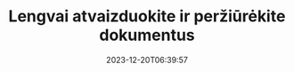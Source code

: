 ---
############################# Static ############################
layout: "family"
date: 2023-12-20T06:39:57
draft: false

product: "Viewer"
product_tag: "viewer"

############################# Head ############################
head_title: "Pateikti ir peržiūrėti dokumentus API | On Premise API ir internetinė paslauga"
head_description: "Pateikite ir peržiūrėkite Word, PDF, Excel, Powerpoint ar vaizdo failus lengvai ir nemokamai"

############################# Header ############################
title: "Lengvai atvaizduokite ir peržiūrėkite dokumentus"
description: |
  Galinga peržiūros API, skirta įvairiems failams pateikti PDF, HTML ir vaizdo formatais.

  Įkelkite dokumentus iš įvairių šaltinių, įskaitant failus, srautus, URL, FTP serverius, Amazon S3, Azure Blob Storage ir kt.

  Generuokite reaguojančius HTML puslapius, apsaugokite išvesties PDF failus ir pertvarkykite jų puslapius, pasukite puslapius, prireikus pateikite pastabas ir komentarus.
  

############################# Platforms ############################
supported_platforms:
  enable: true  
  head_title: "Pasirinkite savo platformą"
  title: "Palaikomos platformos"
  description: "GroupDocs.Viewer biblioteka palaiko šias operacines sistemas ir sistemas"
  details_link_title: "Sužinokite daugiau"
  items:
    # supported_platforms loop
    - title: ".NET"
      description: "GroupDocs.Viewer for .NET"
      color: "blue"
      tag: "net"
      link: "/viewer/net/"
      features_link: "https://docs.groupdocs.com/viewer/net/system-requirements/"
      features:
        # features loop
        - content: ".NET Framework 4.6.2+  <br>  .NET Core 3.1  <br>  .NET 6+"
          rows: "3"
        # features loop
        - content: "Windows, Linux"
          rows: "1"
        # features loop
        - content: "180+ file formats"
          rows: "1"
        # features loop
        - content: "UI package for ASP.NET Core"
          rows: "1"
        # features loop
        - content: "ASP.NET WebForms Demo  <br>  ASP.NET MVC Demo  <br>  ASP.NET Core Demo"
          rows: "3"
    
    # supported_platforms loop
    - title: "Java"
      description: "GroupDocs.Viewer for Java"
      color: "red"
      tag: "java"
      link: "/viewer/java/"
      features_link: "https://docs.groupdocs.com/viewer/java/system-requirements/"
      features:
        # features loop
        - content: "J2SE 8.0 (1.8)+"
          rows: "3"
        # features loop
        - content:  "Windows, Linux, macOS"
          rows: "1"       
        # features loop
        - content:  "180+ file formats"
          rows: "1"
        # features loop
        - content:  "UI package for Spring and Dropwizard"
          rows: "1"
        # features loop
        - content:  "Spring Demo  <br>  Dropwizard demo"
          rows: "3"

    # supported_platforms loop
    - title: "Node.js"
      description: "GroupDocs.Viewer for Node.js"
      color: "green"
      tag: "nodejs-java"
      link: "/viewer/nodejs-java/"
      features_link: "https://docs.groupdocs.com/viewer/nodejs-java/system-requirements/"
      features:
        # features loop
        - content: "Node.js 16+  <br>  and J2SE 8.0 (1.8)+"
          rows: "3"
        # features loop
        - content:  "Windows, Linux, macOS"
          rows: "1"
        # features loop
        - content:  "180+ file formats"
          rows: "1"
        # features loop
        - content:  "UI package - coming soon "
          rows: "1" 
        # features loop
        - content:  "Demo - coming soon "
          rows: "3" 



############################# Features ############################

features:
  enable: true
  title: "GroupDocs.Viewer funkcijų rinkinys"
  description: "API, skirta įvairių tipų failams, pvz., HTML, PDF, PNG ir JPEG, pateikti programose ir peržiūrėti juos be trečiosios šalies programinės įrangos."

  items:
    # feature loop
    - icon: "view"
      title: "Peržiūrėkite dokumentus ir vaizdus"
      content: "Peržiūrėkite dokumentus pateikdami juos kaip HTML, PDF, PNG ir JPEG failus."
    # feature loop
    - icon: "password"
      title: "Atidarykite saugius dokumentus"
      content: "Nurodykite slaptažodį, kad atidarytumėte šifruotus dokumentus."

    # feature loop
    - icon: "load"
      title: "Įkelkite failus iš bet kurios vietos"
      content: "Įkelkite dokumentus iš įvairių failų, URL, FTP serverių, Amazon S3 ir kt."
    
    # feature loop
    - icon: "pages"
      title: "Pateikite visus arba konkrečius puslapius"
      content: "Nurodykite pateikiamų puslapių numerių diapazoną."


############################# Code samples ############################
code_samples:
  enable: true
  title: "GroupDocs.Viewer kodo pavyzdžiai"
  description: "Kai kurie naudoja tipiškų GroupDocs.Viewer operacijų atvejus C#, Java, TypeScript"
  items:
    # code sample loop
    - title: "Kaip paversti DOCX failus į PDF"
      content: |
        Pateikite DOCX dokumentus į PDF neįdiegę „Microsoft Word“ ar kitos programinės įrangos. Lengvai įkelkite ir peržiūrėkite DOCX failus savo .NET programoje, nesvarbu, ar tai žiniatinklio, ar darbalaukio programa. Štai pavyzdys, kaip pateikti DOCX failą į PDF: 
      samples:
        - language: "C#"
          color: "blue"
          content: |
            ```csharp {style=abap}   
            // Įkelkite DOCX failą, kad būtų pateiktas
            using (Viewer viewer = new Viewer("sample.docx"))
            {
              // Pateikite DOCX į PDF failą
              PdfViewOptions viewOptions = new PdfViewOptions();
              viewer.View(viewOptions);
            }
            ```
        - language: "Java"
          color: "red"
          content: |
            ```java {style=abap}   
            import com.groupdocs.viewer.Viewer;
            import com.groupdocs.viewer.options.PdfViewOptions;
            // ...
            // Įkelkite DOCX failą, kad būtų pateiktas
            try (Viewer viewer = new Viewer("sample.docx")) {
                // Pateikite DOCX į PDF failą
                PdfViewOptions viewOptions = new PdfViewOptions();
                viewer.view(viewOptions);
            }
            ```
        - language: "TypeScript"
          color: "green"
          content: |
            ```javascript {style=abap}  
            // Įkelkite DOCX failą, kad būtų pateiktas
            const viewer = new groupdocs.viewer.Viewer("sample.docx")
            
            // Pateikite DOCX į PDF failą
            const viewOptions = groupdocs.viewer.PdfViewOptions(output.pdf)
            viewer.view(viewOptions)
            ```


############################# Formats ############################
formats:
  enable: true
  title:  "Palaikoma daugiau nei 180 failų formatų"
  description: "GroupDocs.Viewer palaiko operacijas su populiariausiais [failų formatais](https://docs.groupdocs.com/viewer/net/supported-document-formats/)" 



############################# Metrics ############################

metrics:
  enable: true
  title: "Išsamios metrikos ir statistinės įžvalgos"
  description: "Pasinerkite į išsamų mūsų pagrindinių skaičių suskirstymą, pateikdami išsamią metriką ir statistines įžvalgas apie mūsų pasiekimus, poveikį ir augimą."

  items:
    # metrics loop
    - number: "180+"
      title: "Palaikomi formatai"
      content: "Lengvai ir be vargo peržiūrėkite daugiau nei 180 failų formatų, įskaitant dokumentus, vaizdus ir CAD brėžinius. Sulaužykite suderinamumo kliūtis ir lengvai pasiekite įvairius failus naudodami mūsų visapusišką peržiūros sprendimą."

    # metrics loop
    - number: "1.0M"
      title: "NuGet atsisiuntimai"
      content: "Mūsų „NuGet“ paketo sprendimas tapo patikimu ir plačiai naudojamu šaltiniu kūrėjų bendruomenėje, užtikrinančiu sklandžią integraciją ir vertingas daugybę projektų."

    # metrics loop
    - number: "10+"
      title: "Bibliotekos"
      content: "Mūsų gaminyje yra daugiau nei 10 bibliotekų, siūlančių pažangias funkcijas, skirtas našumui optimizuoti. Šios bibliotekos sukurtos taip, kad atitiktų skirtingus plėtros poreikius ir turi neprilygstamų galimybių."
    
    # metrics loop
    - number: "100+"
      title: "Laimingi klientai"
      content: "Aptarnauja garsiausius prekės ženklus visame pasaulyje. Sužinokite, kodėl šimtai mėgsta GroupDocs.Viewer! Išbandykite sklandžią naršymą, patogų bendradarbiavimą ir neprilygstamą naudojimo paprastumą. Prisijunk dabar!"



############################# Customers ############################
# logo size X1 => 170:70  X2 => 340 : 140

customers:
  enable: true
  title: "Mūsų laimingi klientai"
  description: "GroupDocs bibliotekose dirba visame pasaulyje žinomi ir išskirtiniai prekės ženklai visame pasaulyje."

  items:
    # customers loop
    - title: "BenQ Corporation"
      logo: "benq"
    # customers loop
    - title: "Nasdaq Stock Market"
      logo: "nasdaq"
    # customers loop
    - title: "AT&T Inc."
      logo: "att"
    # customers loop
    - title: "AstraZeneca"
      logo: "astrazeneca"
    # customers loop
    - title: "Central Bank of Argentina"
      logo: "argentinacentralbank"
    # customers loop
    - title: "Roche Holding AG"
      logo: "roche"
    # customers loop
    - title: "Capita"
      logo: "capita"
    # customers loop
    - title: "Axa S.A."
      logo: "axa"
    # customers loop
    - title: "Instructure Inc."
      logo: "instructure"
     # customers loop
    - title: "Wipro"
      logo: "wipro"



############################# Actions ############################

actions:
  enable: true
  title: "Pasiruošę pradėti?"
  description: "Išbandykite GroupDocs.Viewer funkcijas nemokamai arba paprašykite licencijos"
  items:
    #  loop
    - title: ".NET"
      link: "/viewer/net/"
      color: "blue"
        #  loop
    - title: "Java"
      link: "/viewer/java/"
      color: "red"
        #  loop
    - title: "Node.js"
      link: "/viewer/nodejs-java/"
      color: "green"


############################# Faq ############################

faq:
  enable: true
  title:  "Dažni klausimai ir rūpesčiai"
  description:  "Raskite atsakymus į dažniausiai užduodamus klausimus mūsų DUK skiltyje, kad greitai išspręstumėte savo užklausas ir rūpesčius."
  items:
    #  loop
    - question: "Ar galiu įvertinti GroupDocs produktus prieš pirkdamas?"
      answer: |
        Taip! Visi GroupDocs produktai turi nerizikingą įvertinimo versiją. Primygtinai raginame kūrėjus prieš perkant atsisiųsti ir išbandyti mūsų API, kad įsitikintumėte, jog jos patenkins jūsų poreikius 100%.
    #  loop
    - question: "Ar GroupDocs demonstruoja produktus?"
      answer: |
        Ne, daugiausia dėmesio skiriame API ir funkcionaliausių bei stabiliausių produktų kūrimui. Siūlome visiškai veikiančias ir nemokamas bandomąsias versijas [laikinosios licencijos](https://purchase.groupdocs.com/temporary-license/) forma, kad galėtumėte patys išbandyti produktą.    
    #  loop
    - question: "Kur galiu atsisiųsti produktą?"
      answer: |
        Visus produktus galima atsisiųsti iš [svetainės](https://releases.groupdocs.com). Mes nesiunčiame fizinių programinės įrangos kopijų paštu.
    #  loop
    - question: "Ar „GroupDocs“ kūrėjo licencijos suteikiamos vienam vartotojui, ar nurodytam naudotojui?"
      answer: |
        GroupDocs kūrėjo licencijos yra vienam vartotojui, o ne nurodytam vartotojui. Suprantame, kad kodavimo komandos nariai laikui bėgant gali keistis ir kad nepraktiška kiekvieną kartą atnaujinti licenciją.
    #  loop
    - question: "Ar mums reikia licencijų tik aktyviems kūrėjams? Pavyzdžiui, turime dviejų kūrėjų komandą, dirbančią A pamainoje, ir antrą dviejų kūrėjų komandą, dirbančią B pamainoje... ar šioje situacijoje mums reikia dviejų ar keturių licencijų?"
      answer: |
        Visi kūrėjai, kurie dirba su projektu, turi turėti licenciją. Esant tokiai situacijai, GroupDocs mano, kad jūsų komandą sudaro keturi nariai (net jei jie dirba skirtingu laiku). 


############################# Cloud ############################

cloud_links:
  enable: true
  title: "GroupDocs.Viewer žemo kodo API"
  description: "Paspartinkite dokumentų ar vaizdų peržiūrą bet kokio tipo programoje naudodami debesyje pagrįstą REST API"

  items:
    #  loop
    - icon: "groupdocs_viewer-for-curl"
      title: "GroupDocs.Viewer Cloud for cURL"
      link: "https://products.groupdocs.cloud/viewer/curl"
      content: "Naudokite cURL RESTful dokumentų peržiūros programos API, kad savo programose efektyviai atkurtumėte ir demonstruotumėte Microsoft Office, PDF ir įvairius kitus standartinius failų formatus."

    #  loop
    - icon: "groupdocs_viewer-for-net"
      title: "GroupDocs.Viewer Cloud for .NET"
      link: "https://products.groupdocs.cloud/viewer/net"
      content: "Pagerinkite dokumentų peržiūros galimybes .NET programose naudodami debesies SDK, skirtą .NET. Sklandžiai peržiūrėkite dokumentus HTML, PDF arba vaizdo formatais."

    #  loop
    - icon: "groupdocs_viewer-for-java"
      title: "GroupDocs.Viewer Cloud for Java"
      link: "https://products.groupdocs.cloud/viewer/java"
      content: "Integruokite pažangias dokumentų atvaizdavimo galimybes į savo „Java“ programas naudodami specialiai sukurtą „Java“ skirtą Document Viewer SDK."
    

############################# Apps ############################

app_links:
  enable: true
  title: "GroupDocs.Viewer NoCode programos"
  description: "Internetinė programa, leidžianti naršyklėje peržiūrėti daugiau nei 180 populiarių failų formatų"

  items:
    #  loop
    - icon: "groupdocs_viewer-app"
      title: "GroupDocs.Viewer Total"
      link: "https://products.groupdocs.app/viewer/total"
      content: "Naršykite nemokamą internetinę programą, kad peržiūrėtumėte daugiau nei 180 failų formatų tiesiai iš pageidaujamos žiniatinklio naršyklės."

    #  loop
    - icon: "groupdocs_words-app"
      title:  "GroupDocs.Viewer DOCX"
      link: "https://products.groupdocs.app/viewer/docx"
      content: "Žiniatinklio įrankis, leidžiantis lengvai peržiūrėti „Microsoft Word“ failus įvairiuose įrenginiuose."

    #  loop
    - icon: "groupdocs_pdf-app"
      title:  "GroupDocs.Viewer PDF"
      link: "https://products.groupdocs.app/viewer/pdf"
      content: "Atidarykite ir peržiūrėkite PDF failus internete naudodami nemokamą PDF peržiūros programą."
    



---